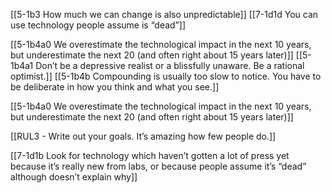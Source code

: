 [[5-1b3 How much we can change is also unpredictable]]
[[7-1d1d You can use technology people assume is “dead”]]

[[5-1b4a0 We overestimate the technological impact in the next 10 years, but underestimate the next 20 (and often right about 15 years later)]]
[[5-1b4a1 Don’t be a depressive realist or a blissfully unaware. Be a rational optimist.]]
[[5-1b4b Compounding is usually too slow to notice. You have to be deliberate in how you think and what you see.]]

[[5-1b4a0 We overestimate the technological impact in the next 10 years, but underestimate the next 20 (and often right about 15 years later)]]

[[RUL3 - Write out your goals. It’s amazing how few people do.]]

[[7-1d1b Look for technology which haven’t gotten a lot of press yet because it’s really new from labs, or because people assume it’s “dead” although doesn’t explain why]]
